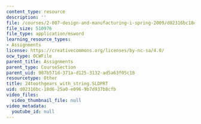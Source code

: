 ```yaml
---
content_type: resource
description: ''
file: /courses/2-007-design-and-manufacturing-i-spring-2009/d02316bc18d625a0e0969b7d937b8cfb_24toothgears_with_string.SLDPRT
file_size: 510976
file_type: application/msword
learning_resource_types:
- Assignments
license: https://creativecommons.org/licenses/by-nc-sa/4.0/
ocw_type: OCWFile
parent_title: Assignments
parent_type: CourseSection
parent_uid: 987b571d-371a-d125-3132-ad5a63f05c18
resourcetype: Other
title: 24toothgears_with_string.SLDPRT
uid: d02316bc-18d6-25a0-e096-9b7d937b8cfb
video_files:
  video_thumbnail_file: null
video_metadata:
  youtube_id: null
---
```

